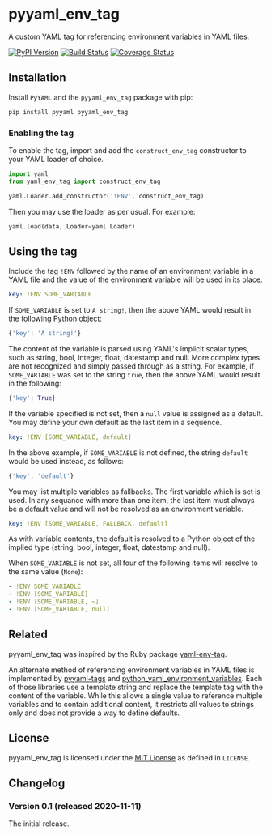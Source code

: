 # pyyaml_env_tag

A custom YAML tag for referencing environment variables in YAML files.

[![PyPI Version][pypi-image]][pypi-link]
[![Build Status][GHAction-image]][GHAction-link]
[![Coverage Status][codecov-image]][codecov-link]

[pypi-image]: https://img.shields.io/pypi/v/pyyaml-env-tag.svg
[pypi-link]: https://pypi.org/project/pyyaml-env-tag/
[GHAction-image]: https://github.com/waylan/pyyaml-env-tag/workflows/CI/badge.svg?branch=master&event=push
[GHAction-link]: https://github.com/waylan/pyyaml-env-tag/actions?query=event%3Apush+branch%3Amaster
[codecov-image]: https://codecov.io/github/waylan/pyyaml-env-tag/coverage.svg?branch=master
[codecov-link]: https://codecov.io/github/waylan/pyyaml-env-tag?branch=master

## Installation

Install `PyYAML` and the `pyyaml_env_tag` package with pip:

```bash
pip install pyyaml pyyaml_env_tag
```

### Enabling the tag

To enable the tag, import and add the `construct_env_tag` constructor to your YAML
loader of choice.

```python
import yaml
from yaml_env_tag import construct_env_tag

yaml.Loader.add_constructor('!ENV', construct_env_tag)
```

Then you may use the loader as per usual. For example:

```python
yaml.load(data, Loader=yaml.Loader)
```

## Using the tag

Include the tag `!ENV` followed by the name of an environment variable in a YAML
file and the value of the environment variable will be used in its place.

```yaml
key: !ENV SOME_VARIABLE
```

If `SOME_VARIABLE` is set to `A string!`, then the above YAML would result in the
following Python object:

```python
{'key': 'A string!'}
```

The content of the variable is parsed using YAML's implicit scalar types, such as
string, bool, integer, float, datestamp and null. More complex types are not
recognized and simply passed through as a string. For example, if `SOME_VARIABLE`
was set to the string `true`, then the above YAML would result in the following:

```python
{'key': True}
```

If the variable specified is not set, then a `null` value is assigned as a default.
You may define your own default as the last item in a sequence.

```yaml
key: !ENV [SOME_VARIABLE, default]
```

In the above example, if `SOME_VARIABLE` is not defined, the string `default` would
be used instead, as follows:

```python
{'key': 'default'}
```

You may list multiple variables as fallbacks. The first variable which is set is
used. In any sequance with more than one item, the last item must always be a
default value and will not be resolved as an environment variable.

```yaml
key: !ENV [SOME_VARIABLE, FALLBACK, default]
```

As with variable contents, the default is resolved to a Python object of the
implied type (string, bool, integer, float, datestamp and null).

When `SOME_VARIABLE` is not set, all four of the following items will resolve to
the same value (`None`):

```yaml
- !ENV SOME_VARIABLE
- !ENV [SOME_VARIABLE]
- !ENV [SOME_VARIABLE, ~]
- !ENV [SOME_VARIABLE, null]
```

## Related

pyyaml_env_tag was inspired by the Ruby package [yaml-env-tag].

An alternate method of referencing environment variables in YAML files is
implemented by [pyyaml-tags] and [python_yaml_environment_variables].
Each of those libraries use a template string and replace the template tag with
the content of the variable. While this allows a single value to reference
multiple variables and to contain additional content, it restricts all values
to strings only and does not provide a way to define defaults.

[yaml-env-tag]: https://github.com/jirutka/yaml-env-tag
[pyyaml-tags]: https://github.com/meiblorn/pyyaml-tags
[python_yaml_environment_variables]: https://gist.github.com/mkaranasou/ba83e25c835a8f7629e34dd7ede01931

## License

pyyaml_env_tag is licensed under the [MIT License] as defined in `LICENSE`.

[MIT License]: https://opensource.org/licenses/MIT

## Changelog

### Version 0.1 (released 2020-11-11)

The initial release.
